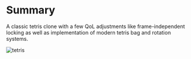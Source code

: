 # Summary
A classic tetris clone with a few QoL adjustments like frame-independent locking as well as implementation of modern tetris bag and rotation systems.

![tetris](https://github.com/user-attachments/assets/558813e5-cf56-4e86-8621-f4e03b7f39e7)
